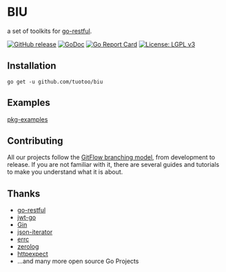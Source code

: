 # BIU

a set of toolkits for [go-restful](https://github.com/emicklei/go-restful).

[![GitHub release](http://img.shields.io/github/release/tuotoo/biu.svg)](https://github.com/tuotoo/biu/releases)
[![GoDoc](https://godoc.org/github.com/tuotoo/biu?status.svg)](https://godoc.org/github.com/tuotoo/biu)
[![Go Report Card](https://goreportcard.com/badge/github.com/tuotoo/biu)](https://goreportcard.com/report/github.com/tuotoo/biu)
[![License: LGPL v3](https://img.shields.io/badge/License-LGPL%20v3-blue.svg)](https://www.gnu.org/licenses/lgpl-3.0)

## Installation

`go get -u github.com/tuotoo/biu`

## Examples

[pkg-examples](https://godoc.org/github.com/tuotoo/biu#pkg-examples)

## Contributing

All our projects follow the [GitFlow branching model](http://nvie.com/posts/a-successful-git-branching-model/), from development to release. If you are not familiar with it, there are several guides and tutorials to make you understand what it is about.

## Thanks

- [go-restful](https://github.com/emicklei/go-restful)
- [jwt-go](https://github.com/dgrijalva/jwt-go)
- [Gin](https://github.com/gin-gonic/gin)
- [json-iterator](https://github.com/json-iterator/go)
- [errc](https://github.com/mpvl/errc)
- [zerolog](https://github.com/rs/zerolog)
- [httpexpect](https://github.com/gavv/httpexpect)
- ...and many more open source Go Projects
